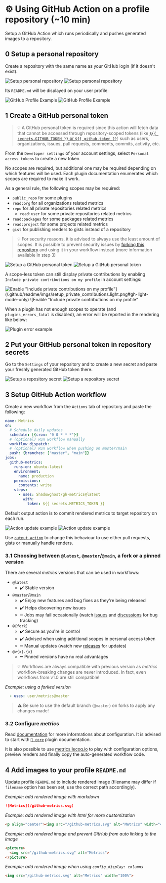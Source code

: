 # ⚙️ Using GitHub Action on a profile repository (~10 min)

Setup a GitHub Action which runs periodically and pushes generated images to a repository.

## 0️ Setup a personal repository

Create a repository with the same name as your GitHub login (if it doesn't exist).

![Setup personal repository](/.github/readme/imgs/setup_personal_repository.light.png#gh-light-mode-only)
![Setup personal repository](/.github/readme/imgs/setup_personal_repository.dark.png#gh-dark-mode-only)

Its `README.md` will be displayed on your user profile:

![GitHub Profile Example](/.github/readme/imgs/example_github_profile.light.png#gh-light-mode-only)
![GitHub Profile Example](/.github/readme/imgs/example_github_profile.dark.png#gh-dark-mode-only)

## 1️ Create a GitHub personal token

> 💡 A GitHub personal token is required since this action will fetch data that cannot be accessed through repository-scoped tokens (like [`${{ secrets.GITHUB_TOKEN }}` or `${{ github.token }}`](https://docs.github.com/en/actions/security-guides/automatic-token-authentication#about-the-github_token-secret)) such as users, organizations, issues, pull requests, comments, commits, activity, etc.

From the `Developer settings` of your account settings, select `Personal access tokens` to create a new token.

No scopes are required, but additional one may be required depending on which features will be used. Each plugin documentation enumerates which scopes are required to make it work.

As a general rule, the following scopes may be required:
- `public_repo` for some plugins
- `read:org` for all organizations related metrics
- `repo` for all private repositories related metrics
  - `read:user` for some private repositories related metrics
- `read:packages` for some packages related metrics
- `read:project` for some projects related metrics
- `gist` for publishing renders to gists instead of a repository

> 💡 For security reasons, it is advised to always use the least amount of scopes. It is possible to prevent security issues by [forking this repository](https://github.com/Shadowghost/gh-metrics/fork) and using it in your workflow instead (more information available in step 3)

![Setup a GitHub personal token](/.github/readme/imgs/setup_personal_token.light.png#gh-light-mode-only)
![Setup a GitHub personal token](/.github/readme/imgs/setup_personal_token.dark.png#gh-dark-mode-only)

A scope-less token can still display private contributions by enabling `Include private contributions on my profile` in account settings:

![Enable "Include private contributions on my profile`"](/.github/readme/imgs/setup_private_contributions.light.png#gh-light-mode-only)
![Enable "Include private contributions on my profile`"](/.github/readme/imgs/setup_private_contributions.dark.png#gh-dark-mode-only)

When a plugin has not enough scopes to operate (and `plugins_errors_fatal` is disabled), an error will be reported in the rendering like below:

![Plugin error example](https://github.com/Shadowghost/gh-metrics/blob/examples/metrics.plugin.error.svg)

## 2️ Put your GitHub personal token in repository secrets

Go to the `Settings` of your repository and to create a new secret and paste your freshly generated GitHub token there.

![Setup a repository secret](/.github/readme/imgs/setup_repository_secret.light.png#gh-light-mode-only)
![Setup a repository secret](/.github/readme/imgs/setup_repository_secret.dark.png#gh-dark-mode-only)

## 3️ Setup GitHub Action workflow

Create a new workflow from the `Actions` tab of repository and paste the following:

```yaml
name: Metrics
on:
  # Schedule daily updates
  schedule: [{cron: "0 0 * * *"}]
  # (optional) Run workflow manually
  workflow_dispatch:
  # (optional) Run workflow when pushing on master/main
  push: {branches: ["master", "main"]}
jobs:
  github-metrics:
    runs-on: ubuntu-latest
    environment: 
      name: production
    permissions:
      contents: write
    steps:
      - uses: Shadowghost/gh-metrics@latest
        with:
          token: ${{ secrets.METRICS_TOKEN }}
```

Default output action is to commit rendered metrics to target repository on each run.

![Action update example](/.github/readme/imgs/example_action_update.light.png#gh-light-mode-only)
![Action update example](/.github/readme/imgs/example_action_update.dark.png#gh-dark-mode-only)

Use [`output_action`](/source/plugins/core/README.md#-configuring-output-action) to change this behaviour to use either pull requests, gists or manually handle renders.

### 3️.1️ Choosing between `@latest`, `@master`/`@main`, a fork or a pinned version

There are several *metrics* versions that can be used in workflows:

- `@latest`
  - ✔️ Stable version
- `@master`/`@main`
  - ✔️ Enjoy new features and bug fixes as they're being released
  - ✔️ Helps discovering new issues
  - ➖ Jobs may fail occasionally (watch [issues](https://github.com/Shadowghost/gh-metrics/issues) and [discussions](https://github.com/Shadowghost/gh-metrics/discussions) for bug tracking)
- `@{fork}`
  - ✔️ Secure as you're in control
  - ✔️ Advised when using additional scopes in personal access token
  - ➖ Manual updates (watch new [releases](https://github.com/Shadowghost/gh-metrics/releases) for updates)
- `@v{x}.{x}`
  - ➖ Pinned versions have no real advantages

> 💡 Workflows are always compatible with previous version as *metrics* workflow-breaking changes are never introduced. In fact, even workflows from v1.0 are still compatible!

*Example: using a forked version*
```yaml
  - uses: user/metrics@master
```

> ⚠️ Be sure to use the default branch (`@master`) on forks to apply any changes made!

### 3️.2️ Configure *metrics*

Read [documentation](/README.md#-documentation) for more informations about configuration.
It is advised to start with [`🧱 core`](/source/plugins/core/README.md) plugin documentation.

It is also possible to use [metrics.lecoq.io](https://metrics.lecoq.io) to play with configuration options, preview renders and finally copy the auto-generated workflow code.

## 4️ Add images to your profile `README.md`

Update profile `README.md` to include rendered image (filename may differ if `filename` option has been set, use the correct path accordingly).

*Example: add rendered image with markdown*
```markdown
![Metrics](/github-metrics.svg)
```

*Example: add rendered image with html for more customization*
```html
<p align="center"><img src="/github-metrics.svg" alt="Metrics" width="400"></p>
```

*Example: add rendered image and prevent GitHub from auto linking to the image*
```html
<picture>
  <img src="/github-metrics.svg" alt="Metrics">
</picture>
```

*Example: add rendered image when using `config_display: columns`*
```html
<img src="/github-metrics.svg" alt="Metrics" width="100%">
```
